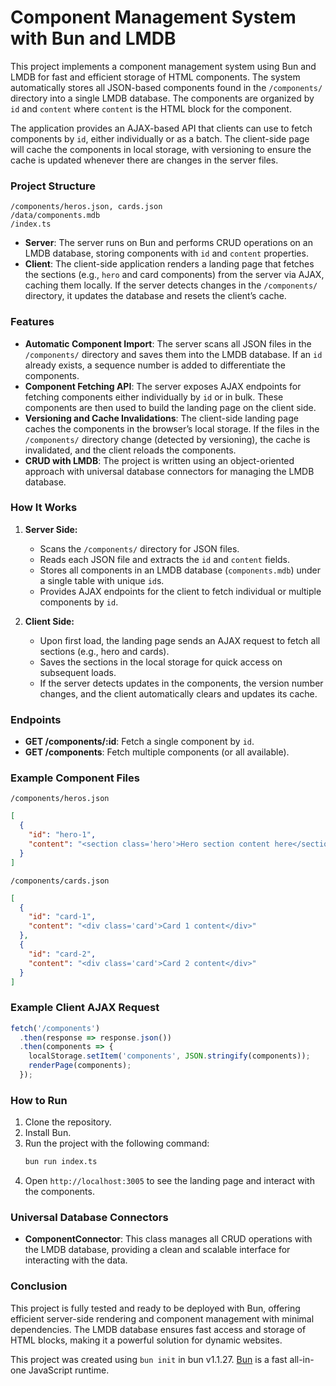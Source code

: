 # Component Management System with Bun and LMDB

This project implements a component management system using Bun and LMDB for fast and efficient storage of HTML components. The system automatically stores all JSON-based components found in the `/components/` directory into a single LMDB database. The components are organized by `id` and `content` where `content` is the HTML block for the component.

The application provides an AJAX-based API that clients can use to fetch components by `id`, either individually or as a batch. The client-side page will cache the components in local storage, with versioning to ensure the cache is updated whenever there are changes in the server files.

### Project Structure

```
/components/heros.json, cards.json 
/data/components.mdb 
/index.ts
```

- **Server**: The server runs on Bun and performs CRUD operations on an LMDB database, storing components with `id` and `content` properties.
- **Client**: The client-side application renders a landing page that fetches the sections (e.g., `hero` and card components) from the server via AJAX, caching them locally. If the server detects changes in the `/components/` directory, it updates the database and resets the client’s cache.

### Features

- **Automatic Component Import**: The server scans all JSON files in the `/components/` directory and saves them into the LMDB database. If an `id` already exists, a sequence number is added to differentiate the components.
- **Component Fetching API**: The server exposes AJAX endpoints for fetching components either individually by `id` or in bulk. These components are then used to build the landing page on the client side.
- **Versioning and Cache Invalidations**: The client-side landing page caches the components in the browser’s local storage. If the files in the `/components/` directory change (detected by versioning), the cache is invalidated, and the client reloads the components.
- **CRUD with LMDB**: The project is written using an object-oriented approach with universal database connectors for managing the LMDB database.

### How It Works

1. **Server Side:**
   - Scans the `/components/` directory for JSON files.
   - Reads each JSON file and extracts the `id` and `content` fields.
   - Stores all components in an LMDB database (`components.mdb`) under a single table with unique `id`s.
   - Provides AJAX endpoints for the client to fetch individual or multiple components by `id`.

2. **Client Side:**
   - Upon first load, the landing page sends an AJAX request to fetch all sections (e.g., hero and cards).
   - Saves the sections in the local storage for quick access on subsequent loads.
   - If the server detects updates in the components, the version number changes, and the client automatically clears and updates its cache.

### Endpoints

- **GET /components/:id**: Fetch a single component by `id`.
- **GET /components**: Fetch multiple components (or all available).
  
### Example Component Files

`/components/heros.json`
```json
[
  {
    "id": "hero-1",
    "content": "<section class='hero'>Hero section content here</section>"
  }
]
```

`/components/cards.json`
```json
[
  {
    "id": "card-1",
    "content": "<div class='card'>Card 1 content</div>"
  },
  {
    "id": "card-2",
    "content": "<div class='card'>Card 2 content</div>"
  }
]
```

### Example Client AJAX Request

```js
fetch('/components')
  .then(response => response.json())
  .then(components => {
    localStorage.setItem('components', JSON.stringify(components));
    renderPage(components);
  });
```

### How to Run

1. Clone the repository.
2. Install Bun.
3. Run the project with the following command:
   ```bash
   bun run index.ts
   ```
4. Open `http://localhost:3005` to see the landing page and interact with the components.

### Universal Database Connectors

- **ComponentConnector**: This class manages all CRUD operations with the LMDB database, providing a clean and scalable interface for interacting with the data.

### Conclusion

This project is fully tested and ready to be deployed with Bun, offering efficient server-side rendering and component management with minimal dependencies. The LMDB database ensures fast access and storage of HTML blocks, making it a powerful solution for dynamic websites.

This project was created using `bun init` in bun v1.1.27. [Bun](https://bun.sh) is a fast all-in-one JavaScript runtime.

